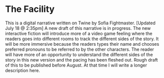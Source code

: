 # The Facility
This is a digital narrative written on Twine by Sofia Fightmaster.
[Updated July 18 @ 2:35pm] A new draft of this narrative is in progress. The new interactive fiction will introduce more of a video game feeling where the readers goes into different rooms to track the different sides of the story. It will be more immersive because the readers types their name and chooses preferred pronouns to be referred to by the other characters. The reader will have more of an opportunity to understand the different sides of the story in this new version and the pacing has been fleshed out. Rough draft of this to be published before August. At that time I will write a longer description here.
